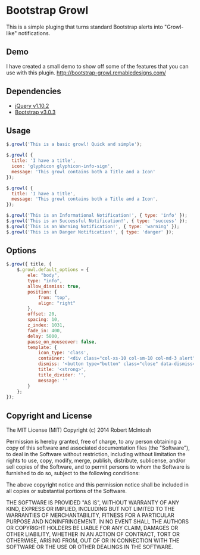 # Bootstrap Growl
This is a simple pluging that turns standard Bootstrap alerts into "Growl-like" notifications.

## Demo
I have created a small demo to show off some of the features that you can use with this plugin. http://bootstrap-growl.remabledesigns.com/

## Dependencies
- [jQuery v1.10.2](http://jquery.com/)
- [Bootstrap v3.0.3](http://getbootstrap.com/)


## Usage
```javascript
$.growl('This is a basic growl! Quick and simple');

$.growl( { 
  title: 'I have a title', 
  icon: 'glyphicon glyphicon-info-sign', 
  message: 'This growl contains both a Title and a Icon'  
});

$.growl( { 
  title: 'I have a title',  
  message: 'This growl contains both a Title and a Icon',  
});

$.growl('This is an Informational Notification!', { type: 'info' });
$.growl('This is an Successful Notification!', { type: 'success' });
$.growl('This is an Warning Notification!', { type: 'warning' });
$.growl('This is an Danger Notification!', { type: 'danger' });
```

## Options
```javascript
$.grow({ title, {
	$.growl.default_options = {
		ele: "body",
		type: "info",
		allow_dismiss: true,
		position: {
			from: "top",
			align: "right"
		},
		offset: 20,
		spacing: 10,
		z_index: 1031,
		fade_in: 400,
		delay: 5000,
		pause_on_mouseover: false,
		template: {
			icon_type: 'class',
			container: '<div class="col-xs-10 col-sm-10 col-md-3 alert">',
			dismiss: '<button type="button" class="close" data-dismiss="alert" aria-hidden="true">&times;</button>',
			title: '<strong>',
			title_divider: '',
			message: ''
		}
	};
});
```

## Copyright and License
The MIT License (MIT)
Copyright (c) 2014 Robert McIntosh

Permission is hereby granted, free of charge, to any person obtaining a copy of
this software and associated documentation files (the "Software"), to deal in
the Software without restriction, including without limitation the rights to
use, copy, modify, merge, publish, distribute, sublicense, and/or sell copies of
the Software, and to permit persons to whom the Software is furnished to do so,
subject to the following conditions:

The above copyright notice and this permission notice shall be included in all
copies or substantial portions of the Software.

THE SOFTWARE IS PROVIDED "AS IS", WITHOUT WARRANTY OF ANY KIND, EXPRESS OR
IMPLIED, INCLUDING BUT NOT LIMITED TO THE WARRANTIES OF MERCHANTABILITY, FITNESS
FOR A PARTICULAR PURPOSE AND NONINFRINGEMENT. IN NO EVENT SHALL THE AUTHORS OR
COPYRIGHT HOLDERS BE LIABLE FOR ANY CLAIM, DAMAGES OR OTHER LIABILITY, WHETHER
IN AN ACTION OF CONTRACT, TORT OR OTHERWISE, ARISING FROM, OUT OF OR IN
CONNECTION WITH THE SOFTWARE OR THE USE OR OTHER DEALINGS IN THE SOFTWARE.